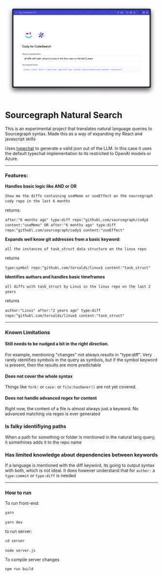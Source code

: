 ![alt text](https://github.com/danielmarquespt/sourcegraph-natural-search/blob/main/home-screenshot.png?raw=true)


# Sourcegraph Natural Search
This is an experimental project that translates natural language queries to Sourcegraph syntax. Made this as a way of expanding my React and javascript skills

Uses [typechat]("https://github.com/microsoft/TypeChat") to generate a valid json out of the LLM. In this case it uses the default typechat implementation to its restricted to OpenAI models or Azure.

---
### Features:

**Handles basic logic like **AND** or **OR****

`Show me the diffs containing useMemo or useEffect on the sourcegraph cody repo in the last 6 months `

returns:

`after:"6 months ago" type:diff repo:^github\.com/sourcegraph/cody$ content:"useMemo" OR after:"6 months ago" type:diff repo:^github\.com/sourcegraph/cody$ content:"useEffect"`


**Expands well know git addresses from a basic keyword:**

`all the instances of task_struct data structure on the linux repo`

returns

`type:symbol repo:^github\.com/torvalds/linux$ content:"task_struct"`

**Identifies authors and handles basic timeframes**

`all diffs with task_struct by Linus in the linux repo on the last 2 years`

returns

`author:"Linus" after:"2 years ago" type:diff repo:^github\.com/torvalds/linux$ content:"task_struct"`

---

### Known Limitations

#### Still needs to be nudged a bit in the right direction. 
For example, mentioning "changes" not always results in "type:diff". Very rarely identifies symbols in the query as symbols, but if the symbol keyword is present, then the results are more predictable

#### Does not cover the whole syntax
Things like `fork:` or `case:` or `file:hasOwner()` are not yet covered.

#### Does not handle advanced regex for content
Right now, the content of a file is almost always just a keyword. No advanced matching via regex is ever generated

### Is falky identifiying paths
When a path for something or folder is mentioned in the natural lang query, it somethines adds it to the repo name

### Has limited knowledge about dependencies between keywords
If a language is mentioned with the diff keyword, its going to output syntax with both, which is not ideal. It does however understand that for `author:` a `type:commit` or `type:diff` is needed



---

### How to run

To run front-end:

```
yarn 

yarn dev
```

to run server:
```
cd server

node server.js
```

To compile server changes
```
npm run build
```